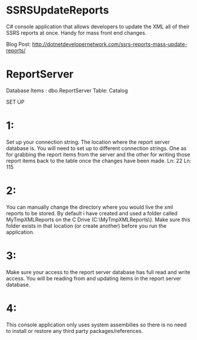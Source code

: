 # SSRSUpdateReports
C# console application that allows developers to update the XML all of their SSRS reports at once. Handy for mass front end changes.

Blog Post: http://dotnetdevelopernetwork.com/ssrs-reports-mass-update-reports/

# ReportServer
Database Items : 
dbo.ReportServer
Table: Catalog

SET UP
# 1: 
Set up your connection string. The location where the report server database is. You will need to set up to
different connection strings. One as for grabbing the report items from the server and the other for writing
those report items back to the table once the changes have been made.
Ln: 22
Ln: 115

# 2:
You can manually change the directory where you would live the xml reports to be stored. By default i have 
created and used a folder called MyTmpXMLReports on the C Drive (C:\\MyTmpXMLReports\\). Make sure this folder
exists in that location (or create another) before you run the application.

# 3: 
Make sure your access to the report server database has full read and write access. You will be reading 
from and updating items in the report server database. 

# 4: 
This console application only uses system assembilies so there is no need to install or restore any third
party packages/references.

